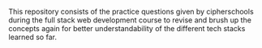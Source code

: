 This repository consists of the practice questions given by cipherschools during the full stack web development course to revise and brush up the concepts again for better understandability of the different tech stacks learned so far.
